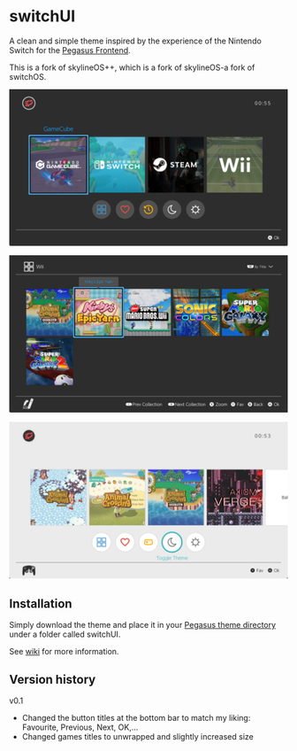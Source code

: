 # switchUI

A clean and simple theme inspired by the experience of the Nintendo Switch for the 
[Pegasus Frontend](http://pegasus-frontend.org/).

This is a fork of skylineOS++, which is a fork of skylineOS-a fork of switchOS.


![skylineOS Pegasus theme](assets/images/screenshot_systems.png)

![skylineOS Pegasus theme](assets/images/screenshot_wii.png)

![skylineOS Pegasus theme](assets/images/screenshot_recent.png)


## Installation

Simply download the theme and place it in your [Pegasus theme directory](http://pegasus-frontend.org/docs/user-guide/installing-themes/) under a folder called switchUI.

See [wiki](https://github.com/RBertoCases/skylineOS/wiki) for more information.

## Version history

v0.1
- Changed the button titles at the bottom bar to match my liking: Favourite, Previous, Next, OK,...
- Changed games titles to unwrapped and slightly increased size